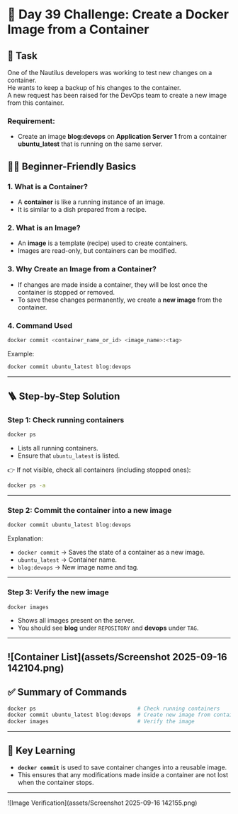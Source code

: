 
# 🚀 Day 39 Challenge: Create a Docker Image from a Container

## 📌 Task
One of the Nautilus developers was working to test new changes on a container.  
He wants to keep a backup of his changes to the container.  
A new request has been raised for the DevOps team to create a new image from this container.  
 
### Requirement:
- Create an image **blog:devops** on **Application Server 1** from a container **ubuntu_latest** that is running on the same server.



## 🧑‍💻 Beginner-Friendly Basics
### 1. What is a Container?
- A **container** is like a running instance of an image.
- It is similar to a dish prepared from a recipe.

### 2. What is an Image?
- An **image** is a template (recipe) used to create containers.
- Images are read-only, but containers can be modified.

### 3. Why Create an Image from a Container?
- If changes are made inside a container, they will be lost once the container is stopped or removed.
- To save these changes permanently, we create a **new image** from the container.

### 4. Command Used
```bash
docker commit <container_name_or_id> <image_name>:<tag>
```

Example:
```bash
docker commit ubuntu_latest blog:devops
```

---

## 🪜 Step-by-Step Solution

### Step 1: Check running containers
```bash
docker ps
```
- Lists all running containers.  
- Ensure that `ubuntu_latest` is listed.

👉 If not visible, check all containers (including stopped ones):
```bash
docker ps -a
```

---

### Step 2: Commit the container into a new image
```bash
docker commit ubuntu_latest blog:devops
```
Explanation:
- `docker commit` → Saves the state of a container as a new image.  
- `ubuntu_latest` → Container name.  
- `blog:devops` → New image name and tag.

---

### Step 3: Verify the new image
```bash
docker images
```
- Shows all images present on the server.  
- You should see **blog** under `REPOSITORY` and **devops** under `TAG`.

---

![Container List](assets/Screenshot 2025-09-16 142104.png)
---


## ✅ Summary of Commands
```bash
docker ps                                # Check running containers
docker commit ubuntu_latest blog:devops  # Create new image from container
docker images                            # Verify the image
```

---

## 🎯 Key Learning
- **`docker commit`** is used to save container changes into a reusable image.
- This ensures that any modifications made inside a container are not lost when the container stops.

---
![Image Verification](assets/Screenshot 2025-09-16 142155.png)

